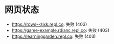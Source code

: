 # 网页状态
- https://rows--zixk.repl.co: 失败 (403)
- https://game-example.rdianc.repl.co: 失败 (403)
- https://learninggarden.repl.co: 失败 (403)
